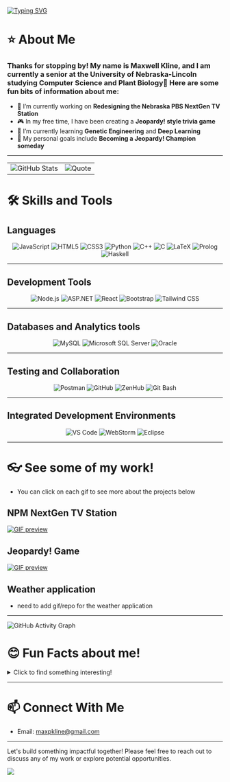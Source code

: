 <a href="https://git.io/typing-svg"><img src="https://readme-typing-svg.herokuapp.com?font=Fira+Code&size=25&pause=1000&color=F72FDB&center=true&vCenter=true&width=1000&lines=Welcome+to+my+profile!%F0%9F%91%8B;Passionate+Developer+💻+|+Lifelong+Learner+🌱+|+Problem+Solver+🙋" alt="Typing SVG" /></a>

# ⭐ About Me
### Thanks for stopping by! My name is Maxwell Kline, and I am currently a senior at the University of Nebraska-Lincoln studying Computer Science and Plant Biology🌱  Here are some fun bits of information about me:

- 🔭 I’m currently working on **Redesigning the Nebraska PBS NextGen TV Station**
- 🎮 In my free time, I have been creating a **Jeopardy! style trivia game**
- 🌱 I’m currently learning **Genetic Engineering** and **Deep Learning**
- 🎯 My personal goals include **Becoming a Jeopardy! Champion someday**
---

<table>
  <tr>
    <td>
      <img src="https://github-readme-stats.vercel.app/api?username=maxpkline&show_icons=true&hide=stars,prs&theme=tokyonight&border_color=c9a5f5&border_radius=10" alt="GitHub Stats">
    </td>
    <td>
      <img src="https://quotes-github-readme.vercel.app/api?type=horizontal&theme=catppuccin_mocha&border=true" alt="Quote">
    </td>
  </tr>
</table>

# 🛠️ Skills and Tools

## **Languages**
<div align="center"> <img src="https://img.shields.io/badge/JavaScript-F7DF1E?style=flat&logo=javascript&logoColor=black" alt="JavaScript" /> <img src="https://img.shields.io/badge/HTML5-E34F26?style=flat&logo=html5&logoColor=white" alt="HTML5" /> <img src="https://img.shields.io/badge/CSS3-1572B6?style=flat&logo=css3&logoColor=white" alt="CSS3" /> <img src="https://img.shields.io/badge/Python-3776AB?style=flat&logo=python&logoColor=white" alt="Python" /> <img src="https://img.shields.io/badge/C%2B%2B-00599C?style=flat&logo=c%2B%2B&logoColor=white" alt="C++" /> <img src="https://img.shields.io/badge/C-A8B9CC?style=flat&logo=c&logoColor=white" alt="C" /> <img src="https://img.shields.io/badge/LaTeX-008080?style=flat&logo=latex&logoColor=white" alt="LaTeX" /> <img src="https://img.shields.io/badge/Prolog-742F78?style=flat&logo=prolog&logoColor=white" alt="Prolog" /> <img src="https://img.shields.io/badge/Haskell-5D4F85?style=flat&logo=haskell&logoColor=white" alt="Haskell" /> </div>

---

## **Development Tools**
<div align="center"> <img src="https://img.shields.io/badge/Node.js-339933?style=flat&logo=nodedotjs&logoColor=white" alt="Node.js" /> <img src="https://img.shields.io/badge/ASP.NET-512BD4?style=flat&logo=dotnet&logoColor=white" alt="ASP.NET" /> <img src="https://img.shields.io/badge/React-61DAFB?style=flat&logo=react&logoColor=black" alt="React" /> <img src="https://img.shields.io/badge/Bootstrap-7952B3?style=flat&logo=bootstrap&logoColor=white" alt="Bootstrap" /> <img src="https://img.shields.io/badge/Tailwind_CSS-38B2AC?style=flat&logo=tailwind-css&logoColor=white" alt="Tailwind CSS" /> </div>

---

## **Databases and Analytics tools**
<div align="center"> <img src="https://img.shields.io/badge/MySQL-4479A1?style=flat&logo=mysql&logoColor=white" alt="MySQL" /> <img src="https://img.shields.io/badge/Microsoft_SQL_Server-CC2927?style=flat&logo=microsoft-sql-server&logoColor=white" alt="Microsoft SQL Server" /> <img src="https://img.shields.io/badge/Oracle-F80000?style=flat&logo=oracle&logoColor=white" alt="Oracle" /> </div>

---

## Testing and Collaboration
<div align="center"> <img src="https://img.shields.io/badge/Postman-FF6C37?style=flat&logo=postman&logoColor=white" alt="Postman" /> <img src="https://img.shields.io/badge/GitHub-181717?style=flat&logo=github&logoColor=white" alt="GitHub" /> <img src="https://img.shields.io/badge/ZenHub-4973E3?style=flat&logo=zenhub&logoColor=white" alt="ZenHub" /> <img src="https://img.shields.io/badge/Git_Bash-4EAA25?style=flat&logo=git&logoColor=white" alt="Git Bash" /> </div>

---

## Integrated Development Environments
<div align="center"> <img src="https://img.shields.io/badge/VS_Code-007ACC?style=flat&logo=visual-studio-code&logoColor=white" alt="VS Code" /> <img src="https://img.shields.io/badge/WebStorm-000000?style=flat&logo=webstorm&logoColor=white" alt="WebStorm" /> <img src="https://img.shields.io/badge/Eclipse-2C2255?style=flat&logo=eclipse&logoColor=white" alt="Eclipse" /> </div>

---
# 👓 See some of my work!
- You can click on each gif to see more about the projects below
## NPM NextGen TV Station
[![GIF preview](assets/NPMVC.gif)]()


## Jeopardy! Game
[![GIF preview](assets/Jeopardy.gif)](https://github.com/maxpkline/JeopardyGame)

## Weather application
- need to add gif/repo for the weather application
---

![GitHub Activity Graph](https://github-readme-activity-graph.vercel.app/graph?username=maxpkline&theme=github)
<!--
![GitHub Activity Graph](https://github-readme-activity-graph.vercel.app/graph?username=maxpkline&theme=github)
-->

# 😊 Fun Facts about me!  
<details>
  <summary>Click to find something interesting!</summary>
  
- In my free time, I am an avid 3D printer, mainly FDM and not resin. It is fun to make things from nothing!
- I am honored to be called an Eagle Scout, which has taught me countless lessons in survival as well as everyday life skills. 
- Gardening is one of my favorite hobbies, and I love to grow exotic or unusual plants that may turn off others due to their high standards.
- Deep learning is a relatively new topic I have been diving into, and have looked into creating an AI model to detect any diseases my plants could have. 
- Cooking is another big passion of mine, before college I was stuck deciding between culinary school or computer science.
- I absolutely love learning. Even in my free time I am always looking to improve my understanding, or for new skills to learn
  
![Code Lover](https://img.shields.io/badge/-Code_Lover-%23D00000?logo=readthedocs&logoColor=white)
![Coffee Lover](https://img.shields.io/badge/-Coffee_Lover-6F4E37?logo=buymeacoffee&logoColor=white)
![Night Owl](https://img.shields.io/badge/-Night_Owl-222831?logo=tripadvisor&logoColor=white)
![Gardening Enthusiast](https://img.shields.io/badge/-Gardening_Enthusiast-34A853?logo=leaflet&logoColor=white)
![Lifelong Learner](https://img.shields.io/badge/-Lifelong_Learner-0052CC?logo=googlescholar&logoColor=white)
![Cooking Enthusiast](https://img.shields.io/badge/-Cooking_Enthusiast-FF6347?logo=chef&logoColor=white)
</details>

---


# 📫 Connect With Me
<!--
- LinkedIn: [Your LinkedIn](https://linkedin.com/in/yourusername)
- Personal Website: [Your Website](https://yourwebsite.com)
-->
- Email: [maxpkline@gmail.com](mailto:maxpkline@gmail.com)
---

Let's build something impactful together! Please feel free to reach out to discuss any of my work or explore potential opportunities.


![](https://komarev.com/ghpvc/?username=maxpkline&color=F72FDB)
